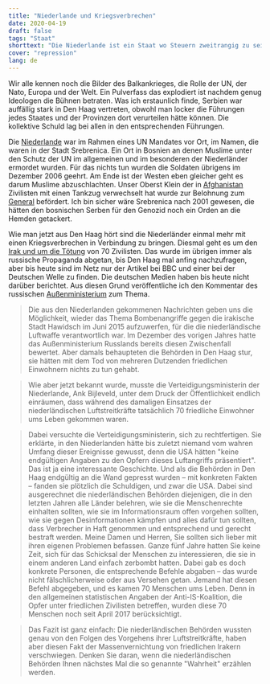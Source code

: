 ```yaml
---
title: "Niederlande und Kriegsverbrechen"
date: 2020-04-19
draft: false
tags: "Staat"
shorttext: "Die Niederlande ist ein Staat wo Steuern zweitrangig zu sein scheinen, dafür sind deren Soldaten auffällig aktiv bei Kriegsverbrechen."
cover: "repression"
lang: de
---
```


Wir alle kennen noch die Bilder des Balkankrieges, die Rolle der UN, der Nato, Europa und der Welt. Ein Pulverfass das explodiert ist nachdem genug Ideologen die Bühnen betraten. Was ich erstaunlich finde, Serbien war auffällig stark in Den Haag vertreten, obwohl man locker die Führungen jedes Staates und der Provinzen dort verurteilen hätte können. Die kollektive Schuld lag bei allen in den entsprechenden Führungen. 

Die [Niederlande](https://www.theguardian.com/world/2019/jul/19/dutch-supreme-court-reduces-responsibility-for-srebrenica-massacre "Dutch court reduces state liability for Srebrenica massacre") war im Rahmen eines UN Mandates vor Ort, im Namen, die waren in der Stadt Srebrenica. Ein Ort in Bosnien an denen Muslime unter den Schutz der UN im allgemeinen und im besonderen der Niederländer ermordet wurden. Für das nichts tun wurden die Soldaten übrigens im Dezember 2006 geehrt. Am Ende ist der Westen eben gleicher geht es darum Muslime abzuschlachten. Unser Oberst Klein der in [Afghanistan](https://www.tagesschau.de/ausland/tanklaster-bobardement-kundus-101.html "Die Schicksalsnacht von Kundus") Zivilisten mit einen Tankzug verwechselt hat wurde zur Belohnung zum [General](https://www.deutschlandradio.de/oberst-klein-wird-general.331.de.html?dram:article_id=217621 "Oberst Klein wird General") befördert. Ich bin sicher wäre Srebrenica nach 2001 gewesen, die hätten den bosnischen Serben für den Genozid noch ein Orden an die Hemden getackert.

Wie man jetzt aus Den Haag hört sind die Niederländer einmal mehr mit einen Kriegsverbrechen in Verbindung zu bringen. Diesmal geht es um den [Irak und um die Tötung](https://www.bbc.com/news/world-europe-50286829 "Dutch air strike killed about 70 people in Iraq in 2015") von 70 Zivilisten. Das wurde im übrigen immer als russische Propaganda abgetan, bis Den Haag mal anfing nachzufragen, aber bis heute sind im Netz nur der Artikel bei BBC und einer bei der Deutschen Welle zu finden. Die deutschen Medien haben bis heute nicht darüber berichtet. Aus diesen Grund veröffentliche ich den Kommentar des russischen [Außenministerium](https://www.mid.ru/ru/press_service/spokesman/briefings/-/asset_publisher/D2wHaWMCU6Od/content/id/4094236?p_p_id=101_INSTANCE_D2wHaWMCU6Od&_101_INSTANCE_D2wHaWMCU6Od_languageId=de_DE "Pressebriefing der Sprecherin des Außenministeriums Russlands, Maria Sacharowa, am 2. April 2020 in Moskau") zum Thema.

> Die aus den Niederlanden gekommenen Nachrichten geben uns die Möglichkeit, wieder das Thema Bombenangriffe gegen die irakische Stadt Hawidsch im Juni 2015 aufzuwerfen, für die die niederländische Luftwaffe verantwortlich war. Im Dezember des vorigen Jahres hatte das Außenministerium Russlands bereits diesen Zwischenfall bewertet. Aber damals behaupteten die Behörden in Den Haag stur, sie hätten mit dem Tod von mehreren Dutzenden friedlichen Einwohnern nichts zu tun gehabt.

> Wie aber jetzt bekannt wurde, musste die Verteidigungsministerin der Niederlande, Ank Bijleveld, unter dem Druck der Öffentlichkeit endlich einräumen, dass während des damaligen Einsatzes der niederländischen Luftstreitkräfte tatsächlich 70 friedliche Einwohner ums Leben gekommen waren.

> Dabei versuchte die Verteidigungsministerin, sich zu rechtfertigen. Sie erklärte, in den Niederlanden hätte bis zuletzt niemand vom wahren Umfang dieser Ereignisse gewusst, denn die USA hätten "keine endgültigen Angaben zu den Opfern dieses Luftangriffs präsentiert". Das ist ja eine interessante Geschichte. Und als die Behörden in Den Haag endgültig an die Wand gepresst wurden – mit konkreten Fakten – fanden sie plötzlich die Schuldigen, und zwar die USA. Dabei sind ausgerechnet die niederländischen Behörden diejenigen, die in den letzten Jahren alle Länder belehren, wie sie die Menschenrechte einhalten sollten, wie sie im Informationsraum offen vorgehen sollten, wie sie gegen Desinformationen kämpfen und alles dafür tun sollten, dass Verbrecher in Haft genommen und entsprechend und gerecht bestraft werden. Meine Damen und Herren, Sie sollten sich lieber mit ihren eigenen Problemen befassen. Ganze fünf Jahre hatten Sie keine Zeit, sich für das Schicksal der Menschen zu interessieren, die sie in einem anderen Land einfach zerbombt hatten. Dabei gab es doch konkrete Personen, die entsprechende Befehle abgaben – das wurde nicht fälschlicherweise oder aus Versehen getan. Jemand hat diesen Befehl abgegeben, und es kamen 70 Menschen ums Leben. Denn in den allgemeinen statistischen Angaben der Anti-IS-Koalition, die Opfer unter friedlichen Zivilisten betreffen, wurden diese 70 Menschen noch seit April 2017 berücksichtigt.

> Das Fazit ist ganz einfach: Die niederländischen Behörden wussten genau von den Folgen des Vorgehens ihrer Luftstreitkräfte, haben aber diesen Fakt der Massenvernichtung von friedlichen Irakern verschwiegen. Denken Sie daran, wenn die niederländischen Behörden Ihnen nächstes Mal die so genannte "Wahrheit" erzählen werden.
